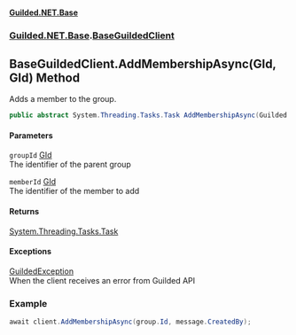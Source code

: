 
#### [Guilded.NET.Base](index 'index')
### [Guilded.NET.Base](index#Guilded_NET_Base 'Guilded.NET.Base').[BaseGuildedClient](BaseGuildedClient 'Guilded.NET.Base.BaseGuildedClient')
## BaseGuildedClient.AddMembershipAsync(GId, GId) Method
Adds a member to the group.  
```csharp
public abstract System.Threading.Tasks.Task AddMembershipAsync(Guilded.NET.Base.GId groupId, Guilded.NET.Base.GId memberId);
```

#### Parameters
<a name='Guilded_NET_Base_BaseGuildedClient_AddMembershipAsync(Guilded_NET_Base_GId_Guilded_NET_Base_GId)_groupId'></a>
`groupId` [GId](GId 'Guilded.NET.Base.GId')  
The identifier of the parent group
  
<a name='Guilded_NET_Base_BaseGuildedClient_AddMembershipAsync(Guilded_NET_Base_GId_Guilded_NET_Base_GId)_memberId'></a>
`memberId` [GId](GId 'Guilded.NET.Base.GId')  
The identifier of the member to add
  

#### Returns
[System.Threading.Tasks.Task](https://docs.microsoft.com/en-us/dotnet/api/System.Threading.Tasks.Task 'System.Threading.Tasks.Task')  

#### Exceptions
[GuildedException](GuildedException 'Guilded.NET.Base.GuildedException')  
When the client receives an error from Guilded API
### Example
```csharp
await client.AddMembershipAsync(group.Id, message.CreatedBy);  
```
